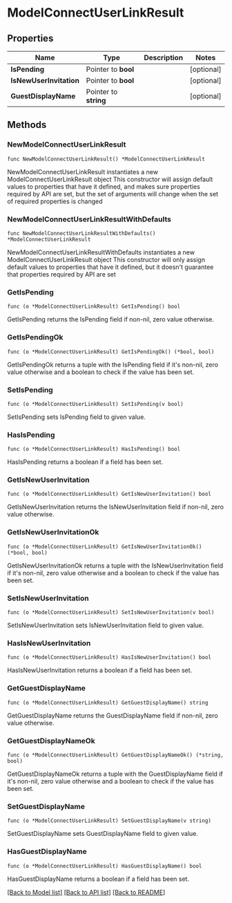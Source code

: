 # ModelConnectUserLinkResult

## Properties

Name | Type | Description | Notes
------------ | ------------- | ------------- | -------------
**IsPending** | Pointer to **bool** |  | [optional] 
**IsNewUserInvitation** | Pointer to **bool** |  | [optional] 
**GuestDisplayName** | Pointer to **string** |  | [optional] 

## Methods

### NewModelConnectUserLinkResult

`func NewModelConnectUserLinkResult() *ModelConnectUserLinkResult`

NewModelConnectUserLinkResult instantiates a new ModelConnectUserLinkResult object
This constructor will assign default values to properties that have it defined,
and makes sure properties required by API are set, but the set of arguments
will change when the set of required properties is changed

### NewModelConnectUserLinkResultWithDefaults

`func NewModelConnectUserLinkResultWithDefaults() *ModelConnectUserLinkResult`

NewModelConnectUserLinkResultWithDefaults instantiates a new ModelConnectUserLinkResult object
This constructor will only assign default values to properties that have it defined,
but it doesn't guarantee that properties required by API are set

### GetIsPending

`func (o *ModelConnectUserLinkResult) GetIsPending() bool`

GetIsPending returns the IsPending field if non-nil, zero value otherwise.

### GetIsPendingOk

`func (o *ModelConnectUserLinkResult) GetIsPendingOk() (*bool, bool)`

GetIsPendingOk returns a tuple with the IsPending field if it's non-nil, zero value otherwise
and a boolean to check if the value has been set.

### SetIsPending

`func (o *ModelConnectUserLinkResult) SetIsPending(v bool)`

SetIsPending sets IsPending field to given value.

### HasIsPending

`func (o *ModelConnectUserLinkResult) HasIsPending() bool`

HasIsPending returns a boolean if a field has been set.

### GetIsNewUserInvitation

`func (o *ModelConnectUserLinkResult) GetIsNewUserInvitation() bool`

GetIsNewUserInvitation returns the IsNewUserInvitation field if non-nil, zero value otherwise.

### GetIsNewUserInvitationOk

`func (o *ModelConnectUserLinkResult) GetIsNewUserInvitationOk() (*bool, bool)`

GetIsNewUserInvitationOk returns a tuple with the IsNewUserInvitation field if it's non-nil, zero value otherwise
and a boolean to check if the value has been set.

### SetIsNewUserInvitation

`func (o *ModelConnectUserLinkResult) SetIsNewUserInvitation(v bool)`

SetIsNewUserInvitation sets IsNewUserInvitation field to given value.

### HasIsNewUserInvitation

`func (o *ModelConnectUserLinkResult) HasIsNewUserInvitation() bool`

HasIsNewUserInvitation returns a boolean if a field has been set.

### GetGuestDisplayName

`func (o *ModelConnectUserLinkResult) GetGuestDisplayName() string`

GetGuestDisplayName returns the GuestDisplayName field if non-nil, zero value otherwise.

### GetGuestDisplayNameOk

`func (o *ModelConnectUserLinkResult) GetGuestDisplayNameOk() (*string, bool)`

GetGuestDisplayNameOk returns a tuple with the GuestDisplayName field if it's non-nil, zero value otherwise
and a boolean to check if the value has been set.

### SetGuestDisplayName

`func (o *ModelConnectUserLinkResult) SetGuestDisplayName(v string)`

SetGuestDisplayName sets GuestDisplayName field to given value.

### HasGuestDisplayName

`func (o *ModelConnectUserLinkResult) HasGuestDisplayName() bool`

HasGuestDisplayName returns a boolean if a field has been set.


[[Back to Model list]](../README.md#documentation-for-models) [[Back to API list]](../README.md#documentation-for-api-endpoints) [[Back to README]](../README.md)


